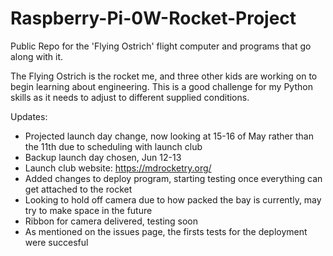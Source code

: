 # Raspberry-Pi-0W-Rocket-Project
Public Repo for the 'Flying Ostrich' flight computer and programs that go along with it.

The Flying Ostrich is the rocket me, and three other kids are working on to begin learning about engineering. This is a good challenge for my Python skills as it needs to adjust to different supplied conditions. 

Updates:
- Projected launch day change, now looking at 15-16 of May rather than the 11th due to scheduling with launch club
- Backup launch day chosen, Jun 12-13
- Launch club website: https://mdrocketry.org/
- Added changes to deploy program, starting testing once everything can get attached to the rocket
- Looking to hold off camera due to how packed the bay is currently, may try to make space in the future
- Ribbon for camera delivered, testing soon
- As mentioned on the issues page, the firsts tests for the deployment were succesful
